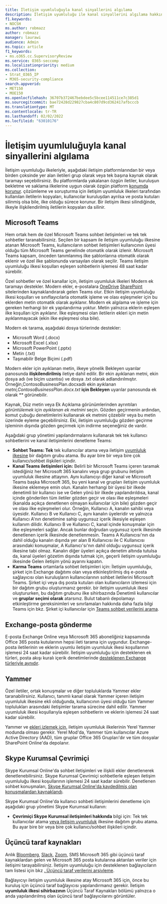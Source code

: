 ```yaml
---
title: İletişim uyumluluğuyla kanal sinyallerini algılama
description: İletişim uyumluluğu ile kanal sinyallerini algılama hakkında daha fazla bilgi edinin.
f1.keywords:
- NOCSH
ms.author: robmazz
author: robmazz
manager: laurawi
audience: Admin
ms.topic: article
f1_keywords:
- ms.o365.cc.SupervisoryReview
ms.service: O365-seccomp
ms.localizationpriority: medium
ms.collection:
- Strat_O365_IP
- M365-security-compliance
search.appverid:
- MET150
- MOE150
ms.openlocfilehash: 36707b372467bebdee5c5bcee114511ce7c385d1
ms.sourcegitcommit: bae72428d229827cba4c807d9cd362417afbcccb
ms.translationtype: MT
ms.contentlocale: tr-TR
ms.lasthandoff: 02/02/2022
ms.locfileid: "63010176"
---
```

# <a name="detect-channel-signals-with-communication-compliance"></a>İletişim uyumluluğuyla kanal sinyallerini algılama

İletişim uyumluluğu ilkeleriyle, aşağıdaki iletişim platformlarından bir veya birden çoksinde yer alan iletileri grup olarak veya tek başına kaynak olarak taramayı seçebilirsiniz. Bu platformlarda yakalanan özgün iletiler, kuruluşun bekletme ve saklama ilkelerine uygun olarak özgün platform [konumda korunur](/microsoft-365/compliance/information-governance). çözümleme ve soruşturma için iletişim uyumluluk ilkeleri tarafından kullanılan iletilerin kopyaları, kullanıcılar kuruluşdan ayrılsa ve posta kutuları silinmiş olsa bile, ilke olduğu sürece korunur. Bir iletişim ilkesi silindiğinde, ilkeyle ilişkilendirilmiş iletilerin kopyaları da silinir.

## <a name="microsoft-teams"></a>Microsoft Teams

Hem ortak hem de özel Microsoft Teams sohbet iletişimleri ve tek tek sohbetler taranabilirsiniz. Seçilen bir kapsam ile iletişim uyumluluğu ilkesine atanan Microsoft Teams, kullanıcıların sohbet iletişimleri kullanıcının üyesi olduğu tüm Microsoft Teams genelinde otomatik olarak izlenir. Microsoft Teams kapsam, önceden tanımlanmış ilke şablonlarına otomatik olarak eklenir ve özel ilke şablonunda varsayılan olarak seçilir. Teams iletişim uyumluluğu ilkesi koşulları eşleşen sohbetlerin işlemesi 48 saat kadar sürebilir.

Özel sohbetler ve özel kanallar için, iletişim uyumluluk ilkeleri Modern ek taramayı destekler. Modern ekler, e-postalara [OneDrive](/onedrive/plan-onedrive-enterprise#modern-attachments) [SharePoint](/sharepoint/dev/solution-guidance/modern-experience-customizations) sitelerinden kaynaklandırarak gelen Teams olur. Etkin iletişim uyumluluğu ilkesi koşulları ve sınıflayıcılarla otomatik işleme ve olası eşleşmeler için bu eklerden metin otomatik olarak ayıklanır. Modern ek algılama ve işleme için gereken herhangi bir ek yapılandırma yoktur. Metin yalnızca eklerin eşleşen ilke koşulları için ayıklanır. İlke eşleşmesi olan iletilerin ekleri için metin ayıklanmayacak (ekin ilke eşleşmesi olsa bile).

Modern ek tarama, aşağıdaki dosya türlerinde destekler:

- Microsoft Word (.docx)
- Microsoft Excel (.xlsx)
- Microsoft PowerPoint (.pptx)
- Metin (.txt)
- Taşınabilir Belge Biçimi (.pdf)

Modern ekler için ayıklanan metin, ilkeye yönelik Bekleyen uyarılar panosunda **ilişkilendirilmiş** iletiye dahil edilir. Bir ekin ayıklanan metni, ekin dosya adı (ve biçim uzantısı) ve dosya .txt olarak adlandırılmıştır. Örneğin,ContosoBusinessPlan.docxadlı ekin ayıklanan *metni,ContosoBusinessPlan.docx.txt* **için Bekleyen** uyarılar panosunda ek olarak ** görünebilir.

Kaynak, Düz metin veya Ek Açıklama görünümlerinden ayrıntıları *görüntülemek* için *ayıklanan* *ek metnini* seçin. Gözden geçirmenin ardından, komut çubuğu denetimlerini kullanarak ek metnini çözebilir veya bu metin üzerinde eyleme geçebilirsiniz. Eki, iletişim uyumluluğu gözden geçirme işleminin dışında gözden geçirmek için indirme seçeneğiniz de vardır.

Aşağıdaki grup yönetimi yapılandırmalarını kullanarak tek tek kullanıcı sohbetlerini ve kanal iletişimlerini denetleme Teams:

- **Sohbet Teams: Tek** tek kullanıcılar atama veya iletişim [uyumluluk ilkesine](https://support.office.com/article/Distribution-groups-E8BA58A8-FAB2-4AAF-8AA1-2A304052D2DE) bir dağıtım grubu atama. Bu ayar bire bir veya bire çok kullanıcı/sohbet ilişkileri içindir.
- **Kanal Teams iletişimleri için:** Belirli bir Microsoft Teams içeren taramak istediğiniz her Microsoft 365 kanalını veya grup grubunu iletişim uyumluluk ilkesine attaynın. Aynı kullanıcıyı diğer kanal ve Microsoft Teams başka Microsoft 365, bu yeni kanal ve grupları iletişim uyumluluk ilkesine eklemeye emin olun. Kanalın herhangi bir üyesi bir ilkede denetimli bir kullanıcı ise ve Gelen yönü  bir ilkede yapılandırıldısa, kanal içinde gönderilen tüm iletiler gözden geçir ve olası ilke eşleşmeleri (kanalda açıkça denetlenen olmayan kullanıcılar için bile) gözden geçir ve olası ilke eşleşmeleri olur. Örneğin, Kullanıcı A, kanalın sahibi veya üyesidir. Kullanıcı B ve Kullanıcı C, aynı kanalın üyeleridir ve yalnızca Kullanıcı A'nın denetimine sahip uygunsuz içerik ilkesiyle eşleşen kullanım dilidir. Kullanıcı B ve Kullanıcı C, kanal içinde konuşmalar için ilke eşleşmeleri sağlar. Ancak bunlar doğrudan uygunsuz içerik ilkesinde denetlenen içerik ilkesinde denetlenmesin. Teams A Kullanıcısı'nın da dahil olduğu kanalın dışında yer alan B Kullanıcısı ile C Kullanıcısı arasındaki konuşmalar, A Kullanıcı'sı'nın dahil olduğu uygunsuz içerik ilkesine tabi olmaz. Kanalın diğer üyeleri açıkça denetim altında tutulsa da, kanal üyeleri gözetim dışında tutmak için, geçerli iletişim uyumluluğu  ilkesinde Gelen iletişim yönü ayarını kapatın.
- **Karma Teams** ortamlarla sohbet iletişimleri için: İletişim uyumluluğu, şirket için Exchange dağıtımı olan veya etkinleştirilmiş dış e-posta sağlayıcısı olan kuruluşların kullanıcılarının sohbet iletilerini Microsoft Teams. Şirket içi veya dış posta kutuları olan kullanıcıların izlemesi için bir dağıtım grubu oluşturmanız gerekir. bir iletişim uyumluluk ilkesi oluştururken, bu dağıtım grubunu ilke sihirbazında Denetimli kullanıcılar ve **gruplar seçimi olarak** atarsınız. Bulut tabanlı depolamayı etkinleştirme gereksinimleri ve sınırlamaları hakkında daha fazla bilgi Teams için bkz. Şirket içi kullanıcılar için [Teams sohbet verilerini arama](search-cloud-based-mailboxes-for-on-premises-users.md).

## <a name="exchange-email"></a>Exchange-posta gönderme

E-posta Exchange Online veya Microsoft 365 aboneliğiniz kapsamında Office 365 posta kutularının hepsi ileti tarama için uygundur. Exchange-posta iletilerinin ve eklerin uyumlu iletişim uyumluluk ilkesi koşullarının işlemesi 24 saat kadar sürebilir. İletişim uyumluluğu için desteklenen ek türleri, posta akışı kuralı içerik denetimlerinde [desteklenen Exchange türleriyle aynıdır](/exchange/security-and-compliance/mail-flow-rules/inspect-message-attachments#supported-file-types-for-mail-flow-rule-content-inspection).

## <a name="yammer"></a>Yammer

Özel iletiler, ortak konuşmalar ve diğer topluluklarda Yammer ekler taranabilirsiniz. Kullanıcı, tanımlı kanal olarak Yammer içeren iletişim uyumluluk ilkesine ekli olduğunda, kullanıcının üyesi olduğu tüm Yammer toplulukları arasındaki iletişimler tarama sürecine dahil edilir. Yammer uyumluluk ilkesi koşullarıyla eşleşen sohbetlerin ve eklerin işlemesi 24 saat kadar sürebilir. 

Yammer ve [ekleri izlemek için](/yammer/configure-your-yammer-network/overview-native-mode), iletişim uyumluluk ilkelerinin Yerel Yammer modunda olması gerekir. Yerel Mod'da, Yammer tüm kullanıcılar Azure Active Directory (AAD), tüm gruplar Office 365 Grupları'dır ve tüm dosyalar SharePoint Online'da depolanır.

## <a name="skype-for-business-online"></a>Skype Kurumsal Çevrimiçi

Skype Kurumsal Online'da sohbet iletişimleri ve ilişkili ekler denetlenerek denetlenebilirsiniz. Skype Kurumsal Çevrimiçi sohbetlerle eşleşen iletişim uyumluluğu ilkesi koşullarının işlemesi 24 saat kadar sürebilir. Denetlenen sohbet konuşmaları, [Skype Kurumsal Online'da kaydedilmiş olan konuşmalardan kaynaklandı](https://support.office.com/article/Find-a-previous-Skype-for-Business-conversation-18892eba-5f18-4281-8c87-fd48bd72e6a2).  

Skype Kurumsal Online'da kullanıcı sohbeti iletişimlerini denetleme için aşağıdaki grup yönetimi Skype Kurumsal kullanın:

- **Çevrimiçi Skype Kurumsal iletişimleri hakkında** bilgi için: Tek tek kullanıcılar atama [veya iletişim uyumluluk](https://support.office.com/article/Distribution-groups-E8BA58A8-FAB2-4AAF-8AA1-2A304052D2DE) ilkesine dağıtım grubu atama. Bu ayar bire bir veya bire çok kullanıcı/sohbet ilişkileri içindir.

## <a name="third-party-sources"></a>Üçüncü taraf kaynakları

Anlık [Bloomberg](archive-instant-bloomberg-data.md), [Slack](archive-slack-data.md), [Zoom](archive-zoommeetings-data.md), SMS Microsoft 365 gibi üçüncü taraf kaynaklardan gelen ve Microsoft 365 posta kutularına aktarılan veriler için iletişimi tarayabilirsiniz. İletişim uyumluluğu için desteklenen bağlayıcıların tam listesi için bkz [. Üçüncü taraf verilerini arşivleme](archiving-third-party-data.md).

Bağlayıcıyı iletişim uyumluluk ilkesine atay Microsoft 365 için, önce bu kuruluş için üçüncü taraf bağlayıcısı yapılandırmanız gerekir. İletişim **uyumluluk ilkesi sihirbazının** Üçüncü Taraf Kaynakları bölümü yalnızca o anda yapılandırılmış olan üçüncü taraf bağlayıcılarını görüntüler.
